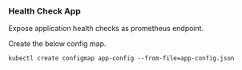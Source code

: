 ### Health Check App

Expose application health checks as prometheus endpoint.

Create the below config map.

`
kubectl create configmap app-config --from-file=app-config.json
`